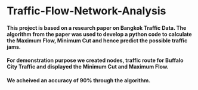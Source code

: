 # Traffic-Flow-Network-Analysis
#### This project is based on a research paper on Bangkok Traffic Data. The algorithm from the paper was used to develop a python code to calculate the Maximum Flow, Minimum Cut and hence predict the possible traffic jams.
#### For demonstration purpose we created nodes, traffic route for Buffalo City Traffic and displayed the Minimum Cut and Maximum Flow.
#### We acheived an accuracy of 90% through the algorithm.

